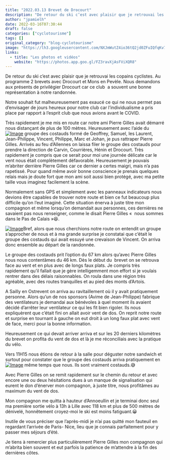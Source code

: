 ```yaml
---
title: "2022.03.13 Brevet de Drocourt"
description: "De retour du ski c’est avec plaisir que je retrouvai les copains cyclistes. Au programme 2 brevets avec Drocourt et Mons en Pevèle. Nous demandons aux présents de privilégier Drocourt car ce club  a souvent une bonne représentation à notre randonnée."
author: "jpamielh"
date: 2022-03-16T07:30:44
draft: false
categories: ["cyclotourisme"]
tags: []
original_category: "blog-cyclotourisme"
image: "https://lh3.googleusercontent.com/NXJmWutZ4io36tQ2jd0ZFuIQfqKv724X7iZfVp9SL3RrZDC8e-NG4vb0ff7ocUGT3b-2jnLrxKCdK6DFoWGADq-pomieRpZxJa5OfdwhaEmlea0t5EVGBxbstYUvgkkHdkxS0K0d_caQfbjJYe9MwahZ3KZTdvq36VPrD9uW_R8BoFMVcNX_mHBft68kaWOJpYP6cEnMNMpPlE_WPGEV07Wta0lsURAmiez-4uDRS3_2Y3FYE6GYE0RnfAq4Xp5kGd2EQv_aKaZp2Y5buJ71fxENOgIt_BGh-w1taBbstnZJq3sGPjk1vkaMms1NHOwqnA6sA2xRJMCUcG8y39qwwPEUkRz-o1ezq6q0Du_WClVcpuEnBgKEDWowmszIINWerMhgHVxqfpZ7vZKoe0J73txLtvP7PtT19epPyMwPAXB_590e_lfx7ZVXJ6NKRU6HwQeaORMtH57JiA6DmEkCbaWuOeSWfNMEkel2WvchaEhlKKg3S6UMhPub5j9kuUePEqfS5IukcqRIT9ANv5BETyICDyyGYPL8pcpp6QTHSXNvEtgGmcjJE4pCpMX_rO7n3iVcuRS9ITzq5RcJEvr-GIbbhF_56E8-8WCuN9e-LSepp-_EDBBgo1Zzr6vn-ERcZg3PupOh6FuqWeH_tVHzligVJYTs1JrfqKCG9NoBA0tBG6T0QT_LTmgUwGwV53cZ9V0rLAPPr1kf8DgnwPpCV2OA_3LMFJHz17dfBPyJ0V800nj6POuBpXxrTCDoPEk=w1074-h805-no?authuser=0"
links:
  - title: "Les photos et vidéos"
    website: "https://photos.app.goo.gl/FZ3ravXjAsFViXQR8"
---
```


De retour du ski c’est avec plaisir que je retrouvai les copains cyclistes. Au programme 2 brevets avec Drocourt et Mons en Pevèle. Nous demandons aux présents de privilégier Drocourt car ce club&nbsp; a souvent une bonne représentation à notre randonnée.

<!--more-->

Notre souhait fut malheureusement pas exaucé ce qui ne nous permet pas d’envisager de jours heureux pour notre club car l’individualisme a pris place par rapport à l’esprit club que nous avions avant le COVID.

Très rapidement je me mis en route car notre ami Pierre Gilles avait démarré nous distançant de plus de 100 mètres. Heureusement avec l’aide du[![Image](https://lh3.googleusercontent.com/pw/AM-JKLXgsx4GpcR7ttSZv7PbTVDsP-wLXN0_uTDX2A8lwKJFMFkhJVkDAKkIyzwssN4NsPYr9vV5IJEeTyv6RGa1HcQewdgB-Ucx0YIAd3Jg8Y42w80mg8H4XiFjpFvCHLgIWywB-oi_hfCMqE6wu9hBb5xdTQ=w1074-h805-no?authuser=0)](https://lh3.googleusercontent.com/pw/AM-JKLXgsx4GpcR7ttSZv7PbTVDsP-wLXN0_uTDX2A8lwKJFMFkhJVkDAKkIyzwssN4NsPYr9vV5IJEeTyv6RGa1HcQewdgB-Ucx0YIAd3Jg8Y42w80mg8H4XiFjpFvCHLgIWywB-oi_hfCMqE6wu9hBb5xdTQ=w1074-h805-no?authuser=0) groupe des costauds formé de Geoffrey, Samuel, les Laurent, Jean-Philippe, Vincent, Philippe, Marc et Johan, je pus rattraper Pierre Gilles. Arrivés au feu d’Allennes on laissa filer le groupe des costauds pour prendre la direction de Carvin, Courrières, Hénin et Drocourt. Très rapidement je compris que ce serait pour moi une journée délicate car le vent nous était complètement défavorable. Heureusement je pouvais m’abriter derrière Pierre Gilles car ce dernier a certes maigri, mais n’a pas rapetissé. Pour quand même avoir bonne conscience je prenais quelques relais mais je doute fort que mon ami soit aussi bien protégé, avec ma petite taille vous imaginez facilement la scène.

Normalement sans GPS et simplement avec les panneaux indicateurs nous devions être capables de trouver notre route et bien ce fut beaucoup plus difficile qu’on l’eut imaginé. Cette situation énerva à juste titre mon compagnon et même lorsqu’on demandait aux personnes, ces dernières ne savaient pas nous renseigner, comme le disait Pierre Gilles «&nbsp; nous sommes dans le Pas de Calais&nbsp;»😆.

[![Image](https://lh3.googleusercontent.com/pw/AM-JKLUJSiirU4ygGGs8cVeRRhUIZNjT9nmZfq7PqWcM3PWuVYXAcfuzTXH0TZqvTL-5Lrh54dj_WcHNarg6ss3bU0hFTuQGwlw-MfPcix9L6iYqg8uM3NPXbDpwur0QQ-Hzq1HlPueNCvo_uVdrdVd_CM4wvg=w1074-h805-no?authuser=0)](https://lh3.googleusercontent.com/pw/AM-JKLUJSiirU4ygGGs8cVeRRhUIZNjT9nmZfq7PqWcM3PWuVYXAcfuzTXH0TZqvTL-5Lrh54dj_WcHNarg6ss3bU0hFTuQGwlw-MfPcix9L6iYqg8uM3NPXbDpwur0QQ-Hzq1HlPueNCvo_uVdrdVd_CM4wvg=w1074-h805-no?authuser=0)Bref, alors que nous cherchions notre route on entendit un groupe s’approcher de nous et à ma grande surprise je constatai que c’était le groupe des costauds qui avait essuyé une crevaison de Vincent. On arriva donc ensemble au départ de la randonnée.

Le groupe des costauds prit l’option du 67 km alors qu’avec Pierre Gilles nous nous contentâmes du 46 km. Dès le début du&nbsp; brevet on se retrouva face au vent et en plus avec de longs faux plats. Je compris très rapidement qu’il fallait que je gère intelligemment mon effort si je voulais rentrer dans des délais raisonnables. On roula dans une région très agréable, avec des routes tranquilles et au pied des monts d’Artois.

A Sailly en Ostrevent on arriva au ravitaillement où il y avait pratiquement personne. Alors qu’un de nos sponsors (Avime de Jean-Philippe) fabrique des ventilateurs je demandai aux bénévoles à quel moment ils avaient décidé d’arrêter leur ventilateur ce qui les fit bien rigoler. Ils nous expliquèrent que c’était fini on allait avoir vent de dos. On reprit notre route et surprise en tournant à gauche on eut droit à un long faux plat avec vent de face, merci pour la bonne information.

Heureusement ce qui devait arriver arriva et sur les 20 derniers kilomètres du brevet on profita du vent de dos et là je me réconciliais avec la pratique du vélo.

Vers 11H15 nous étions de retour à la salle pour déguster notre sandwich et surtout pour constater que le groupe des costauds arriva pratiquement en[![Image](https://lh3.googleusercontent.com/pw/AM-JKLUAvrbK0Jj6IuPJA4Soy116d00xRp8nJ0TwuzFbXGSzBMSKzTJvk2hJRAuTOAVKJjyO5rpvvEdz3_Nx2IWHPIux0HXQIVz6IUbz6qZPSF8CeiCFZHMlnvTi2AcO5BeoucXkfhJQb34PT4Pm1GHQcLO8hg=w1074-h805-no?authuser=0)](https://lh3.googleusercontent.com/pw/AM-JKLUAvrbK0Jj6IuPJA4Soy116d00xRp8nJ0TwuzFbXGSzBMSKzTJvk2hJRAuTOAVKJjyO5rpvvEdz3_Nx2IWHPIux0HXQIVz6IUbz6qZPSF8CeiCFZHMlnvTi2AcO5BeoucXkfhJQb34PT4Pm1GHQcLO8hg=w1074-h805-no?authuser=0) même temps que nous. Ils sont vraiment costauds.😅

Avec Pierre Gilles on se remit rapidement sur le chemin du retour et avec encore une ou deux hésitations dues à un manque de signalisation qui eurent le don d’énerver mon compagnon, à juste titre, nous profitâmes au maximum du vent de dos.

Mon compagnon me quitta à hauteur d’Annoeullin et je terminai donc seul ma première sortie vélo à 13h à Lille avec 118 km et plus de 500 mètres de dénivelé, honnêtement croyez-moi le ski est moins fatiguant.😀

Inutile de vous préciser que l’après-midi je n’ai pas quitté mon fauteuil en regardant l’arrivée de Paris- Nice, lieu que je connais parfaitement pour y passer mes séjours d’été.

Je tiens à remercier plus particulièrement Pierre Gilles mon compagnon qui m’abrita bien souvent et eut parfois la patience de m’attendre à la fin des dernières côtes.